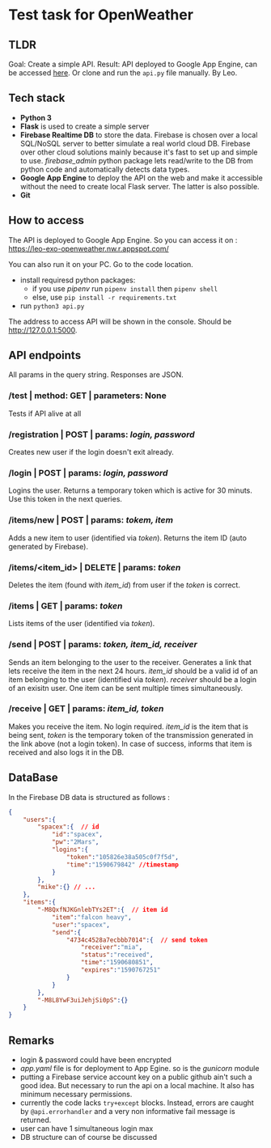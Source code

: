Test task for OpenWeather
=======


## TLDR

Goal: Create a simple API. Result: API deployed to Google App Engine, can be accessed [here](https://leo-exo-openweather.nw.r.appspot.com/). Or clone and run the `api.py` file manually. By Leo.


## Tech stack

- **Python 3**
- **Flask** is used to create a simple server
- **Firebase Realtime DB** to store the data. Firebase is chosen over a local SQL/NoSQL server to better simulate a real world cloud DB. Firebase over other cloud solutions mainly because it's fast to set up and simple to use. *firebase_admin* python package lets read/write to the DB from python code and automatically detects data types.
- **Google App Engine** to deploy the API on the web and make it accessible without the need to create local Flask server. The latter is also possible.
- **Git**


## How to access

The API is deployed to Google App Engine. So you can access it on : https://leo-exo-openweather.nw.r.appspot.com/

You can also run it on your PC. Go to the code location.
* install requiresd python packages:
  * if you use *pipenv* run `pipenv install` then `pipenv shell`
  * else, use `pip install -r requirements.txt`
* run `python3 api.py`

The address to access API will be shown in the console. Should be <http://127.0.0.1:5000>.


## API endpoints

All params in the query string.
Responses are JSON.

### **/test** | method: GET | parameters: None
Tests if API alive at all

### **/registration** | POST | params: *login, password*
Creates new user if the login doesn't exit already.

### **/login** | POST | params: *login, password*
Logins the user. Returns a temporary token which is active for 30 minuts. Use this token in the next queries.

### **/items/new** | POST | params: *tokem, item*
Adds a new item to user (identified via *token*). Returns the item ID (auto generated by Firebase).

### **/items/<item_id>** | DELETE | params: *token*
Deletes the item (found with *item_id*) from user if the *token* is correct.

### **/items** | GET | params: *token*
Lists items of the user (identified via *token*).

### **/send** | POST | params: *token, item_id, receiver*
Sends an item belonging to the user to the receiver. Generates a link that lets receive the item in the next 24 hours. *item_id* should be a valid id of an item belonging to the user (identified via *token*). *receiver* should be a login of an exisitn user. One item can be sent multiple times simultaneously.

### **/receive** | GET | params: *item_id, token*
Makes you receive the item. No login required. *item_id* is the item that is being sent, *token* is the temporary token of the transmission generated in the link above (not a login token). In case of success, informs that item is received and also logs it in the DB.

## DataBase

In the Firebase DB data is structured as follows :

```json
{
    "users":{
        "spacex":{  // id
            "id":"spacex",
            "pw":"2Mars",
            "logins":{
                "token":"105826e38a505c0f7f5d",
                "time":"1590679842" //timestamp
            }
        },
        "mike":{} // ...
    },
    "items":{
        "-M8QxfNJKGnlebTYs2ET":{  // item id
            "item":"falcon heavy",
            "user":"spacex",
            "send":{
                "4734c4528a7ecbbb7014":{  // send token
                    "receiver":"mia",
                    "status":"received",
                    "time":"1590680851",
                    "expires":"1590767251"
                }
            }
        },
        "-M8L8YwF3uiJehjSi0pS":{}
    }
}
```

## Remarks

* login & password could have been encrypted
* *app.yaml* file is for deployment to App Egine. so is the *gunicorn* module
* putting a Firebase service account key on a public github ain't such a good idea. But necessary to run the api on a local machine. It also has minimum necessary permissions.
* currently the code lacks `try+except` blocks. Instead, errors are caught by `@api.errorhandler` and a very non informative fail message is returned.
* user can have 1 simultaneous login max
* DB structure can of course be discussed